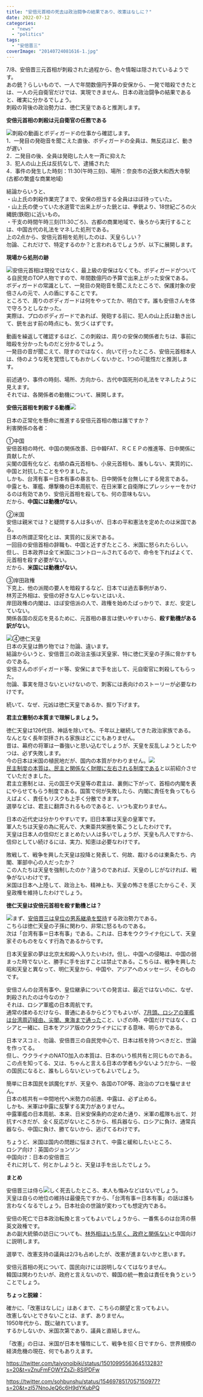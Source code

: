 ```yaml
---
title: "安倍元首相の死去は政治闘争の結果であり、改憲はなしに？"
date: 2022-07-12
categories: 
  - "news"
  - "politics"
tags: 
  - "安倍晋三"
coverImage: "20140724081616-1.jpg"
---
```


7/8、安倍晋三元首相が刺殺された過程から、色々情報は隠されているようです。  
あの銃？らしいもので、一人で年間数億円予算の安保から、一発で暗殺できたとは、一人の元自衛官だけでは、実現できません、日本の政治闘争の結果であると、確実に分かるでしょう。  
刺殺の背後の政治勢力は、徳仁天皇であると推測します。

**安倍元首相の刺殺は元自衛官の任務である**

![](images/FXIoL69aAAAxhVE-300x143.png)刺殺の動画とボディガードの仕事から確認します。  
1．一発目の発砲音を聞こえた直後、ボディガードの全員は、無反応ほど、動きが遅い  
2．二発目の後、全員は発砲した人を一斉に抑えた  
3．犯人の山上氏は反抗なしで、逮捕された  
4．事件の発生した時刻：11:30(午時三刻)、場所：奈良市の近鉄大和西大寺駅(古都の繁盛な商業地域)

結論からいうと、  
・山上氏の刺殺作業完了まで、安保の担当する全員はほぼ待っていた。  
・山上氏の使っていた水道管で出来上がった銃とは、拳銃より、18世紀ごろの火縄銃(鉄砲)に近いもの。  
・干支の時間午時三刻(11:30ごろ)、古都の商業地域で、後ろから実行することは、中国古代の礼法をマネした処刑である。  
上の2点から、安倍元首相を処刑したのは、天皇らしい？  
勿論、これだけで、特定するのか？と言われるでしょうが、以下に展開します。

**現場から処刑の跡**

![](images/4jkl4CfYnbWoWyzD5J8BrUb2FJcFpDiGigX_QzW_WK8yBw-fNgHw1VGD-I2IG53H1jtgxbBhQRDusnUOgYwAKJAqqypoAKVGWzXJeEzF6RGItaWDvDea6thQaPd38MMy32iGBn8HL0VWts_HVNuQ7A-300x168.png)安倍元首相は現役ではなく、最上級の安保はなくても、ボディガードがついてる自民党のTOP人物ですので、年間数億円の予算で出来上がった安保である。  
ボディガードの常識として、一発目の発砲音を聞こえたところで、保護対象の安倍さんの元で、人の盾にすることです。  
ところで、周りのボディガードは何をやってたか、明白です。誰も安倍さんを体で守ろうとしなかった。  
実際は、プロのボディガードであれば、発砲する前に、犯人の山上氏は動き出して、銃を出す前の時点にも、気づくはずです。

動画を繰返して確認するほど、この刺殺は、周りの安保の関係者たちは、事前に暗殺を分かったものだと分かるでしょう。  
一発目の音が聞こえて、隠すのではなく、向いて行ったところ、安倍元首相本人は、侍のような死を覚悟してもおかしくないかと、1つの可能性だと推測します。

前述通り、事件の時刻、場所、方向から、古代中国死刑の礼法をマネしたように見えます。  
それでは、各関係者の動機について、展開します。

**安倍元首相を刺殺する動機![](images/FXgZhgJacAAadxE-225x300.png)**

日本の正常化を懸命に推進する安倍元首相の敵は誰ですか？  
利害関係の各者：

①中国  
安倍首相の時代、中国の関係改善、日中韓FAT、ＲＣＥＰの推進等、日中関係に貢献したが、  
尖閣の国有化など、右傾の森元首相も、小泉元首相も、誰もしない、実質的に、中国と対抗したことをやりました。  
しかも、台湾有事＝日本有事の暴言も、日中関係を台無しにする発言である。  
中露とも、軍艦、爆撃機の日本周航で、在日米軍と自衛隊にプレッシャーをかけるのは有効であり、安倍元首相を殺しても、何の意味もない。  
だから、**中国には動機がない**。

②米国  
安倍は親米では？と疑問する人は多いが、日本の平和憲法を定めたのは米国である。  
日本の所謂正常化とは、実質的に反米である。  
一回目の安倍首相の辞職も、中国と近すぎたところ、米国に怒られたらしい。  
但し、日本政界は全て米国にコントロールされてるので、命令を下ればよくて、元首相を殺す必要がない。  
だから、**米国には動機がない**。

③岸田政権  
下克上、他の派閥の要人を暗殺するなど、日本では過去事例があり、  
林芳正外相は、安倍の好きな人じゃないとはいえ、  
岸田政権の内閣は、ほぼ安倍派の人で、政権を始めたばっかりで、まだ、安定していない。  
関係各国の反応を見るために、元首相の暴言は使いやすいから、**殺す動機がある訳がない**。

![](images/201910sokuirei-jpp032946085-205x300.jpg)④徳仁天皇  
日本の天皇は飾り物では？勿論、違います。  
結論からいうと、安倍晋三の政治主張は天皇家、特に徳仁天皇の子孫に脅かすものである。  
安倍さんのボディガード等、安保にまで手を出して、元自衛官に刺殺してもらった。  
勿論、事実を隠さないといけないので、刺客には表向けのストーリーが必要なわけです。

続いて、なぜ、元凶は徳仁天皇であるか、掘り下げます。

**君主立憲制の本質まで理解しましょう。**

徳仁天皇は126代目、神話を除いても、千年以上継続してきた政治家族である。  
なんとなく長年崇拝される家族はどこにもありません。  
昔は、幕府の将軍は一番強いと思い込むでしょうが、天皇を反乱しようとしたやつは、必ず失敗します。  
今の日本は米国の植民地だが、国内の本質がかわりません。![](images/P62abe-200x300.png)  
[民主制度の本質は、民主と関係なく財閥に左右される制度である](https://blog.loveapple.cn/politics/202108207248.html)と以前紹介させていただきました。  
君主立憲制とは、元の国王や天皇等の君主は、裏側に下がって、首相の内閣を表にやらせてもらう制度である。国策で何が失敗したら、内閣に責任を負ってもらえばよく、責任もリスクも上手く分散できます。  
選挙などは、君主に翻弄されるものであると、いつも変わりません。

日本の近代史は分かりやすいです。旧日本軍は天皇の皇軍です。  
軍人たちは天皇の為に死んで、大東亜共栄圏を築こうとしたわけです。  
天皇は日本人の信仰だとまとめたい人は多いでしょうが、天皇も凡人ですから、信仰としてい続けるには、実力、知恵は必要なわけです。

敗戦して、戦争を興した天皇は投降と発表して、何故、裁けるのは東条たち、内閣、軍部中心の人だったか？  
この人たちは天皇を強制したのか？違うのであれば、天皇のしじがなければ、戦争がないわけです。  
米国は日本へ上陸して、政治上も、精神上も、天皇の怖さを感じたからこそ、天皇政権を維持したわけでしょう。

**徳仁天皇は安倍元首相を殺す動機とは？**

![](images/hqdefault-300x225.jpg)まず、[安倍晋三は皇位の男系継承を堅持](https://www.nikkei.com/article/DGXZQOUA082820Y2A100C2000000/)する政治勢力である。  
こちらは徳仁天皇の子孫に関わり、非常に怒るものである。  
次は「台湾有事＝日本有事」である。これは、日本をウクライナ化にして、天皇家そのものをなくす行為であるからです。

日本天皇家の夢は北京太和殿へ入りたいわけ。但し、中国への侵略は、中国の弱まった時でないと、勝手に手を出すことは禁止である。こちらは、戦争を興した昭和天皇と異なって、明仁天皇から、中国や、アジアへのメッセージ、そのものです。

安倍さんの台湾有事や、皇位継承についての発言は、最近ではないのに、なぜ、刺殺されたのは今なのか？  
それは、ロシア軍艦の日本周航です。  
通常の揉めるだけなら、普通にあるからどうでもよいが、[7月頭、ロシアの軍艦は台湾周辺経由、尖閣、東海まで通った](https://news.yahoo.co.jp/articles/d3504d4955747a495f9d9a9817e74852eb0537db)こと、いざの時、中国だけではなく、ロシアと一緒に、日本をアジア版のウクライナににする意味、明らかである。

日本マスコミ、勿論、安倍晋三の自民党中心で、日本は核を持つべきだと、世論を作ってる。  
但し、ウクライナのNATO加入の本質は、日本のいう核共有と同じものである。  
この点を知ってる、又は、ちゃんと言える日本の学者も少ないようだから、一般の国民になると、誰もしらないといってもよいでしょう。

簡単に日本国民を誤魔化すが、天皇や、各国のTOP等、政治のプロを騙せません。  
日本の核共有＝中間地代へ米勢力の前進、中露は、必ず止める。  
しかも、米軍は中露に反撃する実力がありません。  
中露軍艦の日本周航、本来、日米安保条約の定めた通り、米軍の艦隊も出て、対抗すべきだが、全く反応がないところから、核兵器なら、ロシアに負け、通常兵器なら、中国に負け、勝てないから、逃げてるわけです。

ちょうど、米国は国内の問題に悩まされて、中露と緩和したいところ、  
ロシア向け：英国のジョンソン  
中国向け：日本の安倍晋三  
それに対して、何とかしようと、天皇は手を出したでしょう。

**まとめ**

安倍晋三は侍ら![](images/20140724081616-1.jpg)しく死去したところ、本人も悔みなどはないでしょう。  
天皇は自らの地位の維持は最優先ですから、「台湾有事＝日本有事」の話は誰も言わなくなるでしょう。日本社会の世論が変わっても想定内である。

安倍の死亡で日本政治転換と言ってもよいでしょうから、一番焦るのは台湾の蔡英文政権です。  
あの副大統領の訪日についても、[林外相はいち早く、政府と関係ない](https://news.yahoo.co.jp/articles/f69c98393868a41dad0ae4cd4f7042d7b92b46eb)と中国向けに説明します。

選挙で、改憲支持の議員は2/3も占めしたが、改憲が進まないかと思います。

安倍元首相の死について、国民向けには説明しなくてはなりません。  
韓国は関わりたいが、政府と言えないので、韓国の統一教会は責任を負うということでしょう。

**ちょっと脱線：**

確かに、「改憲はなしに」はあくまで、こちらの願望と言ってもよい。  
改憲しないとできないことは、まず、ありません。  
1950年代から、既に破れています。  
するかしないか、米国次第であり、議員と直結しません。

「改憲」の日は、米国が日本を犠牲にして、戦争を招く日ですから、世界規模の経済危機の現在、何でもありえます。

https://twitter.com/taiyonoibiki/status/1501099556364513283?s=20&t=vZnuFmFOWYZsZi-8SIPDFw

https://twitter.com/sohbunshu/status/1546978517057150977?s=20&t=zI57NnoJeQ6c6H9dYKubPQ
